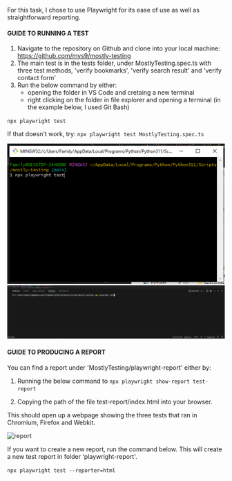 For this task, I chose to use Playwright for its ease of use as well as straightforward reporting.

#### GUIDE TO RUNNING A TEST
1. Navigate to the repository on Github and clone into your local machine: https://github.com/mvs9/mostly-testing
2. The main test is in the tests folder, under MostlyTesting.spec.ts with three test methods, 'verify bookmarks', 'verify search result' and 'verify contact form'
3. Run the below command by either:
    - opening the folder in VS Code and cretaing a new terminal 
    - right clicking on the folder in file explorer and opening a terminal (in the example below, I used Git Bash)
  
`npx playwright test`

If that doesn't work, try:
`npx playwright test MostlyTesting.spec.ts`


![bash-screenshot](test-guide-images/folder_terminal.PNG)
![vscode-screenshot](test-guide-images/vscode_terminal.PNG)

#### GUIDE TO PRODUCING A REPORT

You can find a report under 'MostlyTesting/playwright-report' either by: 
1. Running the below command to 
`npx playwright show-report test-report`

2. Copying the path of the file test-report/index.html into your browser.

This should open up a webpage showing the three tests that ran in Chromium, Firefox and Webkit.

![report](test-report/report.PNG)

If you want to create a new report, run the command below. This will create a new test report in folder 'playwright-report'.

`npx playwright test --reporter=html`
